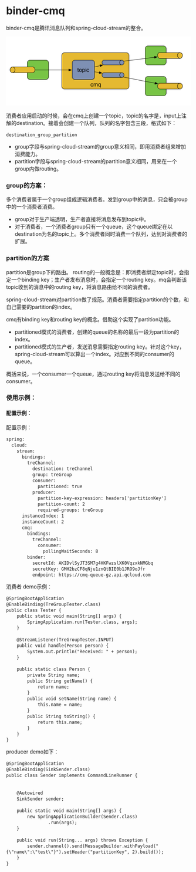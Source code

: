 # binder-cmq

binder-cmq是腾讯消息队列和spring-cloud-stream的整合。

 ![image](https://github.com/zhangzerui20/binder-cmq/blob/master/doc/images/binder-cmq.png)

消费者应用启动的时候，会在cmq上创建一个topic，topic的名字是，input上注解的destination。接着会创建一个队列，队列的名字包含三段，格式如下：
```
destination_group_partition
```

- group字段与spring-cloud-stream的group意义相同，即用消费者组来增加消费能力。
- partition字段与spring-cloud-stream的partition意义相同，用来在一个group内做routing。


### group的方案：

多个消费者属于一个group组成逻辑消费者。发到group中的消息，只会被group中的一个消费者消费。

- group对于生产端透明，生产者直接将消息发布到topic中。
- 对于消费者，一个消费者group只有一个queue，这个queue绑定在以destination为名的topic上。多个消费者同时消费一个队列，达到对消费者的扩展。


### partition的方案
partition是group下的路由。
routing的一般概念是：即消费者绑定topic时，会指定一个binding key；生产者发布消息时，会指定一个routing key。mq会判断该topic收到的消息中的routing key，将消息路由给不同的消费者。

spring-cloud-stream对partition做了规范。消费者需要指定partition的个数，和自己需要的partition的index。

cmq有binding key和routing key的概念。借助这个实现了partition功能。

- partitioned模式的消费者，创建的queue的名称的最后一段为partition的index。
- partitioned模式的生产者，发送消息需要指定routing key。针对这个key，spring-cloud-stream可以算出一个index。对应到不同的consumer的queue。

概括来说，一个consumer一个queue，通过routing key将消息发送给不同的consumer。

### 使用示例：
#### 配置示例：
配置示例：
```
spring:
  cloud:
    stream:
      bindings:
        treChannel:
          destination: treChannel
          group: treGroup
          consumer:
            partitioned: true
          producer:
            partition-key-expression: headers['partitionKey']
            partition-count: 2
            required-groups: treGroup
      instanceIndex: 1
      instanceCount: 2
      cmq:
        bindings:
          treChannel:
            consumer:
              pollingWaitSeconds: 8
        binder:
          secretId: AKIDvlSyJT3SM7g4HKFwzslXK0VqzxkNMGbq
          secretKey: GMH2bzCF8qNju1znQtBIE0b1JRO9oJfr
          endpoint: https://cmq-queue-gz.api.qcloud.com
```

消费者 demo示例：
```
@SpringBootApplication
@EnableBinding(TreGroupTester.class)
public class Tester {
    public static void main(String[] args) {
        SpringApplication.run(Tester.class, args);
    }

    @StreamListener(TreGroupTester.INPUT)
    public void handle(Person person) {
        System.out.println("Received: " + person);
    }

    public static class Person {
        private String name;
        public String getName() {
            return name;
        }
        public void setName(String name) {
            this.name = name;
        }
        public String toString() {
            return this.name;
        }
    }
}
```

producer demo如下：
```
@SpringBootApplication
@EnableBinding(SinkSender.class)
public class Sender implements CommandLineRunner {


    @Autowired
    SinkSender sender;

    public static void main(String[] args) {
        new SpringApplicationBuilder(Sender.class)
                .run(args);
    }

    public void run(String... args) throws Exception {
        sender.channel().send(MessageBuilder.withPayload("{\"name\":\"test\"}").setHeader("partitionKey", 2).build());
    }
}
```


